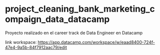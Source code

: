 # project_cleaning_bank_marketing_compaign_data_datacamp
Proyecto realizado en el career track de Data Engineer en Datacamp

link workspace: https://app.datacamp.com/workspace/w/eaad8400-724f-47e4-9a5b-84f7912aac79/edit
